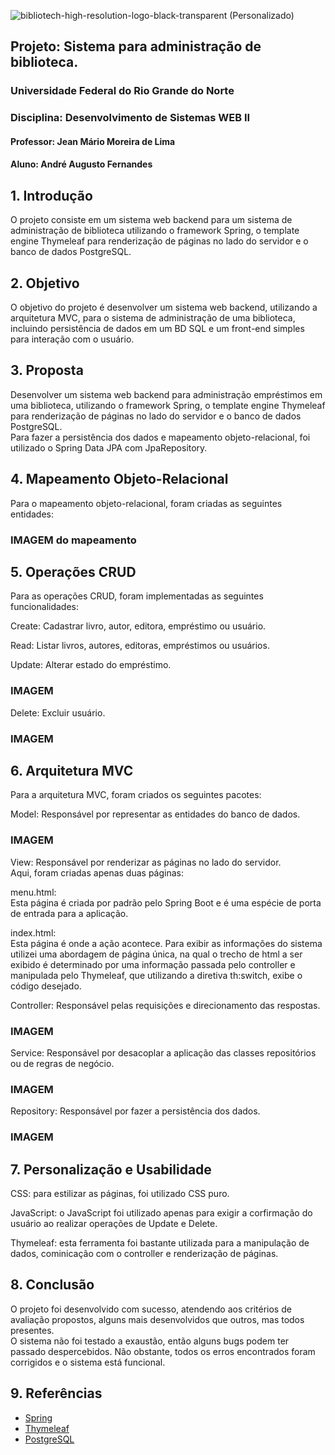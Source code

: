 ![bibliotech-high-resolution-logo-black-transparent (Personalizado)](https://github.com/andrefernandeslp1/biblioteca-web2/assets/92834067/d0469176-ffd6-47ac-8a5c-cd8fab00e17a)
## Projeto: Sistema para administração de biblioteca.

### Universidade Federal do Rio Grande do Norte

### Disciplina: Desenvolvimento de Sistemas WEB II

#### Professor: Jean Mário Moreira de Lima

#### Aluno: André Augusto Fernandes

## 1. Introdução

O projeto consiste em um sistema web backend para um sistema de administração de biblioteca utilizando o framework Spring, o template engine Thymeleaf para renderização de páginas no lado do servidor e o banco de dados PostgreSQL.

## 2. Objetivo

O objetivo do projeto é desenvolver um sistema web backend, utilizando a arquitetura MVC, para o sistema de administração de uma biblioteca, incluindo persistência de dados em um BD SQL e um front-end simples para interação com o usuário.

## 3. Proposta

Desenvolver um sistema web backend para administração empréstimos em uma biblioteca, utilizando o framework Spring, o template engine Thymeleaf para renderização de páginas no lado do servidor e o banco de dados PostgreSQL.  
Para fazer a persistência dos dados e mapeamento objeto-relacional, foi utilizado o Spring Data JPA com JpaRepository.  

## 4. Mapeamento Objeto-Relacional

Para o mapeamento objeto-relacional, foram criadas as seguintes entidades:  

### IMAGEM do mapeamento

## 5. Operações CRUD

Para as operações CRUD, foram implementadas as seguintes funcionalidades:  

Create: Cadastrar livro, autor, editora, empréstimo ou usuário.  

Read: Listar livros, autores, editoras, empréstimos ou usuários.  

Update: Alterar estado do empréstimo.  

### IMAGEM

Delete: Excluir usuário.  

### IMAGEM

## 6. Arquitetura MVC

Para a arquitetura MVC, foram criados os seguintes pacotes:  

Model: Responsável por representar as entidades do banco de dados.  
### IMAGEM

View: Responsável por renderizar as páginas no lado do servidor.  
Aqui, foram criadas apenas duas páginas:  

menu.html:  
Esta página é criada por padrão pelo Spring Boot e é uma espécie de porta de entrada para a aplicação.  

index.html:  
Esta página é onde a ação acontece. Para exibir as informações do sistema utilizei uma abordagem de página única, na qual o trecho de html a ser exibido é determinado por uma informação passada pelo controller e manipulada pelo Thymeleaf, que utilizando a diretiva th:switch, exibe o código desejado.  

Controller: Responsável pelas requisições e direcionamento das respostas.  
### IMAGEM
Service: Responsável por desacoplar a aplicação das classes repositórios ou de regras de negócio.  
### IMAGEM
Repository: Responsável por fazer a persistência dos dados.  
### IMAGEM

## 7. Personalização e Usabilidade

CSS: para estilizar as páginas, foi utilizado CSS puro.  

JavaScript: o JavaScript foi utilizado apenas para exigir a corfirmação do usuário ao realizar operações de Update e Delete.  

Thymeleaf: esta ferramenta foi bastante utilizada para a manipulação de dados, cominicação com o controller e renderização de páginas.  

## 8. Conclusão

O projeto foi desenvolvido com sucesso, atendendo aos critérios de avaliação propostos, alguns mais desenvolvidos que outros, mas todos presentes.  
O sistema não foi testado a exaustão, então alguns bugs podem ter passado despercebidos.
Não obstante, todos os erros encontrados foram corrigidos e o sistema está funcional.  

## 9. Referências

- [Spring](https://spring.io/)  
- [Thymeleaf](https://www.thymeleaf.org/)  
- [PostgreSQL](https://www.postgresql.org/)  

